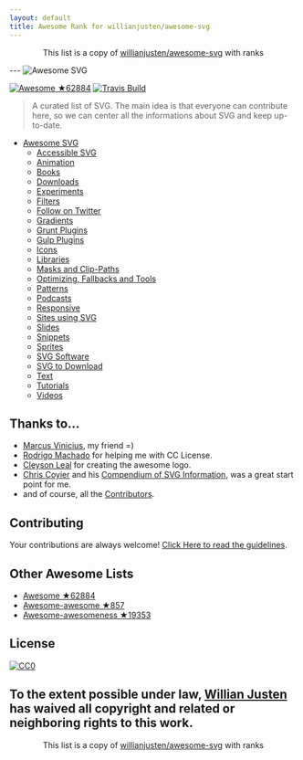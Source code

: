 ```yaml
---
layout: default
title: Awesome Rank for willianjusten/awesome-svg
---
```


<p align="center">
	This list is a copy of <a href="https://github.com/willianjusten/awesome-svg">willianjusten/awesome-svg</a> with ranks
</p>
---
<img src="https://rawgit.com/willianjusten/awesome-svg/master/logo.svg" alt="Awesome SVG">

[![Awesome](https://cdn.rawgit.com/sindresorhus/awesome/d7305f38d29fed78fa85652e3a63e154dd8e8829/media/badge.svg) ★62884](https://github.com/sindresorhus/awesome) [![Travis Build](https://travis-ci.org/willianjusten/awesome-svg.svg?branch=master)](https://travis-ci.org/willianjusten/awesome-svg)

> A curated list of SVG. The main idea is that everyone can contribute here, so we can center all the informations about SVG and keep up-to-date.

- [Awesome SVG](#awesome-svg)
	- [Accessible SVG](https://github.com/willianjusten/awesome-svg/blob/master/topics/Accessibility.md)
	- [Animation](https://github.com/willianjusten/awesome-svg/blob/master/topics/Animation.md)
	- [Books](https://github.com/willianjusten/awesome-svg/blob/master/topics/Books.md)
	- [Downloads](https://github.com/willianjusten/awesome-svg/blob/master/topics/Downloads.md)
	- [Experiments](https://github.com/willianjusten/awesome-svg/blob/master/topics/Experiments.md)
	- [Filters](https://github.com/willianjusten/awesome-svg/blob/master/topics/Filters.md)
	- [Follow on Twitter](https://github.com/willianjusten/awesome-svg/blob/master/topics/Follow-twitter.md)
	- [Gradients](https://github.com/willianjusten/awesome-svg/blob/master/topics/Gradients.md)
	- [Grunt Plugins](https://github.com/willianjusten/awesome-svg/blob/master/topics/Grunt-plugins.md)
	- [Gulp Plugins](https://github.com/willianjusten/awesome-svg/blob/master/topics/Gulp-plugins.md)
	- [Icons](https://github.com/willianjusten/awesome-svg/blob/master/topics/Icons.md)
	- [Libraries](https://github.com/willianjusten/awesome-svg/blob/master/topics/Libraries.md)
	- [Masks and Clip-Paths](https://github.com/willianjusten/awesome-svg/blob/master/topics/Masks-clips.md)
	- [Optimizing, Fallbacks and Tools](https://github.com/willianjusten/awesome-svg/blob/master/topics/Optimization-tools.md)
	- [Patterns](https://github.com/willianjusten/awesome-svg/blob/master/topics/Patterns.md)
	- [Podcasts](https://github.com/willianjusten/awesome-svg/blob/master/topics/Podcasts.md)
	- [Responsive](https://github.com/willianjusten/awesome-svg/blob/master/topics/Responsive.md)
	- [Sites using SVG](https://github.com/willianjusten/awesome-svg/blob/master/topics/Sites-using-svg.md)
	- [Slides](https://github.com/willianjusten/awesome-svg/blob/master/topics/Slides.md)
	- [Snippets](https://github.com/willianjusten/awesome-svg/blob/master/topics/Snippets.md)
	- [Sprites](https://github.com/willianjusten/awesome-svg/blob/master/topics/Sprites.md)
	- [SVG Software](https://github.com/willianjusten/awesome-svg/blob/master/topics/Softwares.md)
	- [SVG to Download](https://github.com/willianjusten/awesome-svg/blob/master/topics/Downloads.md)
	- [Text](https://github.com/willianjusten/awesome-svg/blob/master/topics/Text.md)
	- [Tutorials](https://github.com/willianjusten/awesome-svg/blob/master/topics/Tutorials.md)
	- [Videos](https://github.com/willianjusten/awesome-svg/blob/master/topics/Videos.md)

## Thanks to...

* [Marcus Vinicius](https://github.com/mvfsillva), my friend =)
* [Rodrigo Machado](https://github.com/rcmachado) for helping me with CC License.
* [Cleyson Leal](https://github.com/Cleysonlb) for creating the awesome logo.
* [Chris Coyier](https://chriscoyier.net/) and his [Compendium of SVG Information](https://css-tricks.com/mega-list-svg-information/), was a great start point for me.
* and of course, all the [Contributors](https://github.com/willianjusten/awesome-svg/graphs/contributors).


## Contributing

Your contributions are always welcome! [Click Here to read the guidelines](https://github.com/willianjusten/awesome-svg/blob/master/contributing.md).

## Other Awesome Lists

* [Awesome ★62884](https://github.com/sindresorhus/awesome)
* [Awesome-awesome ★857](https://github.com/emijrp/awesome-awesome)
* [Awesome-awesomeness ★19353](https://github.com/bayandin/awesome-awesomeness)

## License

[![CC0](https://i.creativecommons.org/l/by/4.0/88x31.png)](https://creativecommons.org/licenses/by/4.0/)

To the extent possible under law, [Willian Justen](https://github.com/willianjusten) has waived all copyright and related or neighboring rights to this work.
---
<p align="center">
	This list is a copy of <a href="https://github.com/willianjusten/awesome-svg">willianjusten/awesome-svg</a> with ranks
</p>
